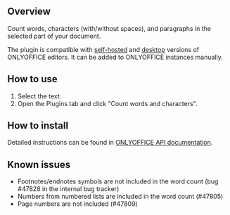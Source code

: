 ## Overview

Count words, characters (with/without spaces), and paragraphs in the selected part of your document. 

The plugin is compatible with [self-hosted](https://github.com/ONLYOFFICE/DocumentServer) and [desktop](https://github.com/ONLYOFFICE/DesktopEditors) versions of ONLYOFFICE editors. It can be added to ONLYOFFICE instances manually. 

## How to use

1. Select the text.
2. Open the Plugins tab and click "Count words and characters".

## How to install

Detailed instructions can be found in [ONLYOFFICE API documentation](https://api.onlyoffice.com/docs/plugin-and-macros/tutorials/installing/onlyoffice-docs-on-premises/).

## Known issues

* Footnotes/endnotes symbols are not included in the word count (bug #47828 in the internal bug tracker)
* Numbers from numbered lists are included in the word count (#47805)
* Page numbers are not included (#47809)
